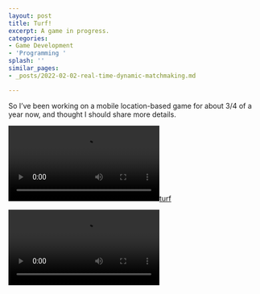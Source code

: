 ```yaml
---
layout: post
title: Turf!
excerpt: A game in progress.
categories:
- Game Development
- 'Programming '
splash: ''
similar_pages:
- _posts/2022-02-02-real-time-dynamic-matchmaking.md

---
```

So I’ve been working on a mobile location-based game for about 3/4 of a year now, and thought I should share more details.

[![turf](/uploads/turf.mp4)](/uploads/turf.mp4)

<video>
  <source src="/uploads/turf.mp4">
 </video>